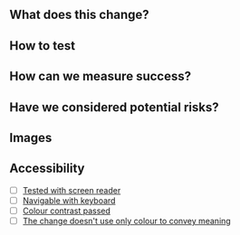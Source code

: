 <!-- See https://docs.localgovdrupal.org/contributing/ for guidelines on contributing. -->

## What does this change?

<!-- A pull request should have enough detail to be understandable far in the
future. e.g what is the problem/why is the change needed, how does it solve it
and any questions or points of discussion. Prefer copying information from a
Trello card (for example) over linking to it; the card may not always exist and
reviewers may not have access to the board. -->

## How to test

<!-- Provide instructions to help others verify the change. This could take the
form of "On main, do X and witness Y. On this branch, do X and witness Z. " -->

## How can we measure success?

<!-- Do you expect errors to decrease? Do you expect user journeys to be
simplified? What can be used to prove this? A filtered view of logs or
analytics, etc? -->

## Have we considered potential risks?

<!-- What are the potential risks and how can they be mitigated? Does an error
require an alarm? Should user help, infosec, or legal be informed of this
change? Is private information guarded? Do we need to add anything in the
backlog? -->

## Images

<!-- Usually only applicable to UI changes, what did it look like before and
what will it look like after? -->

## Accessibility

<!-- Usually only applicable to UI changes, check the boxes if you are satisfied that your changes pass these tests -->

-   [ ] [Tested with screen reader](https://github.com/guardian/accessibility/blob/main/people-and-technology/03-visual.md#screen-reader)
-   [ ] [Navigable with keyboard](https://github.com/guardian/accessibility/blob/main/people-and-technology/02-physical.md#keyboard)
-   [ ] [Colour contrast passed](https://github.com/guardian/accessibility/blob/main/people-and-technology/03-visual.md#contrast)
-   [ ] [The change doesn't use only colour to convey meaning](https://github.com/guardian/accessibility/blob/main/people-and-technology/03-visual.md#use-of-colour)